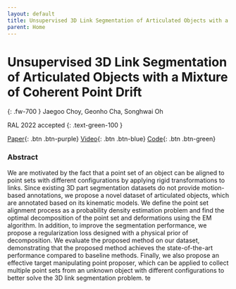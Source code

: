 ```yaml
---
layout: default
title: Unsupervised 3D Link Segmentation of Articulated Objects with a Mixture of Coherent Point Drift
parent: Home
---
```

# Unsupervised 3D Link Segmentation of Articulated Objects with a Mixture of Coherent Point Drift
{: .fw-700 }
Jaegoo Choy, Geonho Cha, Songhwai Oh

RAL 2022 accepted
{: .text-green-100 }

[Paper](http://rllab.snu.ac.kr/publications/papers/2021_iccv_vgm.pdf){: .btn  .btn-purple}
[Video](https://www.youtube.com/watch?v=Uksb_kR80Hk){: .btn .btn-blue}
[Code](https://github.com/rllab-snu/Visual-Graph-Memory){: .btn .btn-green}

### Abstract
We are motivated by the fact that a point set of an object can be aligned to point sets with different configurations by applying rigid transformations to links. Since existing 3D part segmentation datasets do not provide motion-based annotations, we propose a novel dataset of articulated objects, which are annotated based on its kinematic models. We define the point set alignment process as a probability density estimation problem and find the optimal decomposition of the point set and deformations using the EM algorithm. In addition, to improve the segmentation performance, we propose a regularization loss designed with a physical prior of decomposition. We evaluate the proposed method on our dataset, demonstrating that the proposed method achieves the state-of-the-art performance compared to baseline methods. Finally, we also propose an effective target manipulating point proposer, which can be applied to collect multiple point sets from an unknown object with different configurations to better solve the 3D link segmentation problem. te

